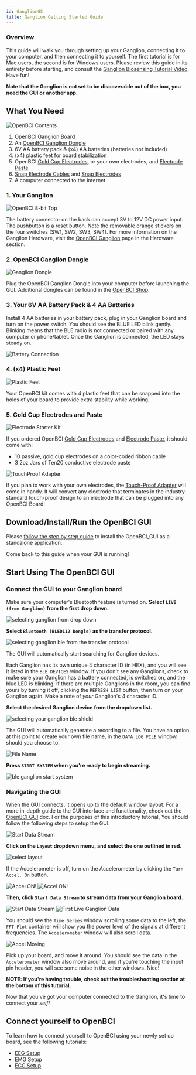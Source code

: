 ```yaml
---
id: GanglionGS
title: Ganglion Getting Started Guide
---
```

### Overview

This guide will walk you through setting up your Ganglion, connecting it to your computer, and then connecting it to yourself. The first tutorial is for Mac users, the second is for Windows users. Please review this guide in its entirety before starting, and consult the [Ganglion Biosensing Tutorial Video](https://youtu.be/l13R_99h0qQ). Have fun!

**Note that the Ganglion is not set to be discoverable out of the box, you need the GUI or another app.**

## What You Need

![OpenBCI Contents](assets/GettingStartedImages/ganglion_what_you_need.png)

 1. OpenBCI Ganglion Board
 2. An [OpenBCI Ganglion Dongle](https://shop.openbci.com/products/ganglion-dongle)
 3. 6V AA battery pack & (x4) AA batteries (batteries not included)
 4. (x4) plastic feet for board stabilization
 5. OpenBCI [Gold Cup Electrodes](http://shop.openbci.com/collections/frontpage/products/openbci-gold-cup-electrodes?variant=9056028163), or your own electrodes, and [Electrode Paste](http://shop.openbci.com/collections/frontpage/products/ten20-conductive-paste-2oz-jars)
 6. [Snap Electrode Cables](http://shop.openbci.com/collections/frontpage/products/emg-ecg-snap-electrode-cables?variant=32372786958) and [Snap Electrodes](http://shop.openbci.com/collections/frontpage/products/skintact-f301-pediatric-foam-solid-gel-electrodes-30-pack?variant=29467659395)
 7. A computer connected to the internet

### 1. Your Ganglion

![OpenBCI 8-bit Top](assets/GettingStartedImages/ganglion_head_shot.jpg)

The battery connector on the back can accept 3V to 12V DC power input. The pushbutton is a reset button. Note the removable orange stickers on the four switches (SW1, SW2, SW3, SW4). For more information on the Ganglion Hardware, visit the [OpenBCI Ganglion](http://docs.openbci.com/Hardware/07-Ganglion) page in the Hardware section.

### 2. OpenBCI Ganglion Dongle

![Ganglion Dongle](assets/GettingStartedImages/Ganglion_dongle.jpeg)

Plug the OpenBCI Ganglion Dongle into your computer before launching the GUI. Additional dongles can be found in the [OpenBCI Shop](https://shop.openbci.com/products/ganglion-dongle).

### 3. Your 6V AA Battery Pack & 4 AA Batteries

Install 4 AA batteries in your battery pack, plug in your Ganglion board and turn on the power switch. You should see the BLUE LED blink gently. Blinking means that the BLE radio is not connected or paired with any computer or phone/tablet. Once the Ganglion is connected, the LED stays steady on.

![Battery Connection](assets/GettingStartedImages/ganglion_batteryConnection.png)

### 4. (x4) Plastic Feet

![Plastic Feet](assets/GettingStartedImages/ganglion_wPlasticFeet.png)

Your OpenBCI kit comes with 4 plastic feet that can be snapped into the holes of your board to provide extra stability while working.

### 5. Gold Cup Electrodes and Paste

![Electrode Starter Kit](assets/GettingStartedImages/electrodeStarterKit.png)

If you ordered OpenBCI [Gold Cup Electrodes](http://shop.openbci.com/collections/frontpage/products/openbci-gold-cup-electrodes?variant=9056028163) and [Electrode Paste](http://shop.openbci.com/collections/frontpage/products/ten20-conductive-paste-2oz-jars), it should come with:

 * 10 passive, gold cup electrodes on a color-coded ribbon cable
 * 3 2oz Jars of Ten20 conductive electrode paste

![TouchProof Adapter](assets/GettingStartedImages/touch_proof.jpg)

If you plan to work with your own electrodes, the [Touch-Proof Adapter](http://shop.openbci.com/collections/frontpage/products/touch-proof-electrode-cable-adapter?variant=31007211715) will come in handy. It will convert any electrode that terminates in the industry-standard touch-proof design to an electrode that can be plugged into any OpenBCI Board!

## Download/Install/Run the OpenBCI GUI

Please [follow the step by step guide](http://docs.openbci.com/OpenBCI%20Software/01-OpenBCI_GUI) to install the OpenBCI_GUI as a standalone application.

Come back to this guide when your GUI is running!

## Start Using The OpenBCI GUI

### Connect the GUI to your Ganglion board

Make sure your computer's Bluetooth feature is turned on. **Select `LIVE (from Ganglion)` from the first drop down.**

![selecting ganglion from drop down](assets/GettingStartedImages/ble112_ganglion_select_ganglion.png)

**Select `Bluetooth (BLED112 Dongle)` as the transfer protocol.**

![selecting ganglion ble from the transfer protocol](assets/GettingStartedImages/ble112_ganglion_select.png)

The GUI will automatically start searching for Ganglion devices.

Each Ganglion has its own unique 4 character ID (in HEX), and you will see it listed in the `BLE DEVICES` window. If you don't see any Ganglions, check to make sure your Ganglion has a battery connected, is switched on, and the blue LED is blinking. If there are multiple Ganglions in the room, you can find yours by turning it off, clicking the `REFRESH LIST` button, then turn on your Ganglion again. Make a note of *your* Ganglion's 4 character ID.  

**Select the desired Ganglion device from the dropdown list.**

![selecting your ganglion ble shield](assets/GettingStartedImages/ble112_ganglion_select_peripheral.png)

The GUI will automatically generate a recording to a file. You have an option at this point to create your own file name, in the `DATA LOG FILE` window, should you choose to.

![File Name](assets/GettingStartedImages/ble112_ganglion_fileName.png)

**Press `START SYSTEM` when you're ready to begin streaming.**

![ble ganglion start system](assets/GettingStartedImages/ble112_ganglion_start_system.png)

### Navigating the GUI

When the GUI connects, it opens up to the default window layout. For a more in-depth guide to the GUI interface and functionality, check out the [OpenBCI GUI](http://docs.openbci.com/OpenBCI%20Software/00-OpenBCISoftware) doc. For the purposes of this introductory tutorial, You should follow the following steps to setup the GUI.  

![Start Data Stream](assets/GettingStartedImages/ganglion_connected-idle-GUIv4.png)

**Click on the `Layout` dropdown menu, and select the one outlined in red.**

![select layout](assets/GettingStartedImages/ganglion_select-layout.png)

If the Accelerometer is off, turn on the Accelerometer by clicking the `Turn Accel. On` button.

![Accel ON!](assets/GettingStartedImages/ganglion_accel-ON.jpg)
![Accel ON!](assets/GettingStartedImages/ganglion_accel-ON.png)

**Then, click `Start Data Stream` to stream data from your Ganglion board.**

![Start Data Stream](assets/GettingStartedImages/ganglion_Start.png)
![First Live Ganglion Data](assets/GettingStartedImages/ganglion_first-data.jpg)  

You should see the `Time Series` window scrolling some data to the left, the `FFT Plot` container will show you the power level of the signals at different frequencies. The `Accelerometer` window will also scroll data.  

![Accel Moving](assets/GettingStartedImages/ganglion_moving-accelerometer.jpg)

Pick up your board, and move it around. You should see the data in the `Accelerometer` window also move around, and if you're touching the input pin header, you will see some noise in the other windows. Nice!  

**NOTE: If you're having trouble, check out the troubleshooting section at the bottom of this tutorial.**

Now that you've got your computer connected to the Ganglion, it's time to connect your *self!*


## Connect yourself to OpenBCI
To learn how to connect yourself to OpenBCI using your newly set up board, see the following tutorials:
* [EEG Setup](01GettingStarted/02-Biosensing-Setups/01-EEG-Setup.md)
* [EMG Setup](01GettingStarted/02-Biosensing-Setups/02-EMG-Setup.md)
* [ECG Setup](01GettingStarted/02-Biosensing-Setups/03-ECG-Setup.md)
